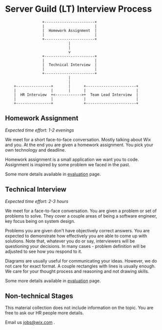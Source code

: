 # Server Guild (LT) Interview Process

```
                 +-----------------------+
                 |                       |
                 |  Homework Assignment  |
                 |                       |
                 +-----------------------+
                             |
                             |
                             v
                 +-----------------------+
                 |                       |
                 |  Technical Interview  |
                 |                       |
                 +-----------------------+
                             |
                             |
    +----------------+       |      +-----------------------+
    |                |       |      |                       |
    |  HR Interview  +<------------>+  Team Lead Interview  |
    |                |              |                       |
    +----------------+              +-----------------------+
```

## Homework Assignment

_Expected time effort: 1-2 evenings_

We meet for a short face-to-face conversation. Mostly talking about Wix and you. At the end you are given a homework assignment. You pick your own technology and deadline.

Homework assignment is a small application we want you to code. Assignment is inspired by some problem we faced in the past.

Some more details available in [evaluation](./eevaluation#homework-assignment) page.

## Technical Interview

_Expected time effort: 2-3 hours_

We meet for a face-to-face conversation. You are given a problem or set of problems to solve. They cover a couple areas of being a software engineer, key focus being on system design.

Problems you are given don't have objectively correct answers. You are expected to demonstrate how effectively you are able to come up with solutions. Note that, whatever you do or say, interviewers will be questioning your decisions. In many cases - problem definition will be adjusted to see how you respond to it.

Diagrams are usually useful for communicating your ideas. However, we do not care for exact format. A couple rectangles with lines is usually enough. We care for your thought process and reasoning and not drawing skills.

Some more details available in [evaluation](./eevaluation#technical-interview) page.

## Non-technical Stages

This material collection does not include information on the topic. You are free to ask our HR people more details.

Email us jobs@wix.com .
